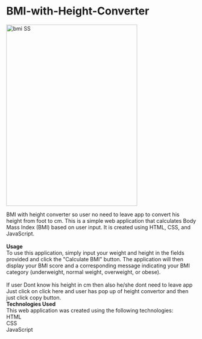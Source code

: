 # BMI-with-Height-Converter

<img width="347" height="482" alt="bmi SS" src="https://github.com/user-attachments/assets/44eb7a16-8acd-4101-8fc7-32e09093d174" />

BMI with height converter so user no need to leave app to convert his height from foot to cm.
This is a simple web application that calculates Body Mass Index (BMI) based on user input. It is created using HTML, CSS, and JavaScript.</br></br>
<b>Usage</b></br>
To use this application, simply input your weight and height in the fields provided and click the "Calculate BMI" button. The application will then display your BMI score and a corresponding message indicating your BMI category (underweight, normal weight, overweight, or obese).</br></br>
If user Dont know his height in cm then also he/she dont need to leave app </br>
Just click on click here and user has pop up of height convertor and then just click copy button.</br>
<b>Technologies Used</b></br>
This web application was created using the following technologies:</br>
HTML</br>
CSS</br>
JavaScript</br>
